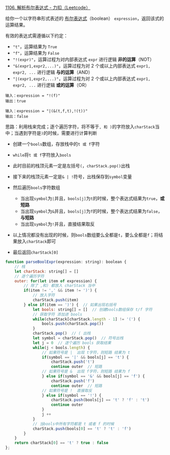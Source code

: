 [1106. 解析布尔表达式 - 力扣（Leetcode）](https://leetcode.cn/problems/parsing-a-boolean-expression/submissions/)

给你一个以字符串形式表述的 [布尔表达式](https://baike.baidu.com/item/布尔表达式/1574380?fr=aladdin)（boolean） `expression`，返回该式的运算结果。

有效的表达式需遵循以下约定：

- `"t"`，运算结果为 `True`
- `"f"`，运算结果为 `False`
- `"!(expr)"`，运算过程为对内部表达式 `expr` 进行逻辑 **非的运算**（NOT）
- `"&(expr1,expr2,...)"`，运算过程为对 2 个或以上内部表达式 `expr1, expr2, ...` 进行逻辑 **与的运算**（AND）
- `"|(expr1,expr2,...)"`，运算过程为对 2 个或以上内部表达式 `expr1, expr2, ...` 进行逻辑 **或的运算**（OR）

```
输入：expression = "!(f)"
输出：true

输入：expression = "|(&(t,f,t),!(t))"
输出：false
```

思路：利用栈来完成；逐个遍历字符，将不等于`, 和 )`的字符放入`charStack`当中；当遇到字符是`)`的时候，需要进行计算判断

* 创建一个`bools`数组，存放栈中的`t 或 f`字符
* `while`将`t 或 f`字符放入`bools`
* 此时目前的栈顶元素一定是左括号`(`，`charStack.pop()`出栈
* 接下来的栈顶元素一定是`& | !`符号，出栈保存到`symbol`变量
* 然后遍历`bools`字符数组
  * 当出现`symbol`为`|`并且，`bools[j]`为`t`的时候，整个表达式结果为`true`，**或短路**
  * 当出现`symbol`为`&`并且，`bools[j]`为`f`的时候，整个表达式结果为`false`，**与短路**
  * 当出现`symbol`为`!`并且，直接结果取反

* 以上情况都没有出现的时候，则`bools`数组要么全都是`t`，要么全都是`f`；将结果放入`charStack`即可
* 最后返回`charStack[0]`

```javascript
function parseBoolExpr(expression: string): boolean {
    // 栈
    let charStack: string[] = []
    // 逐个遍历字符
    outer: for(let item of expression) {
        // 除了 ,和) 都放入 charStack 当中
        if(item != ',' && item != ')') {
            // 放入字符
            charStack.push(item)
        } else if(item == ')') {  // 如果出现右括号
            let bools: string[] = []  // 创建bools数组保存 t/f 字符
            // 获取字符 添加进 bools
            while(charStack[charStack.length - 1] != '(') {
                bools.push(charStack.pop())
            }
            charStack.pop()  // ( 出栈
            let symbol = charStack.pop()  // 符号出栈
            let j = 0  // 逐个遍历 bools 获取结果
            while(j < bools.length) {
                // 如果符号是 |  出现 t字符，则短路 结果为 t
                if(symbol == '|' && bools[j] == 't') {
                    charStack.push('t')
                    continue outer  // 短路
                // 如果符号是 &  出现 f字符，则短路 结果为 f
                } else if(symbol == '&' && bools[j] == 'f') {
                    charStack.push('f')
                    continue outer  // 短路
                // 如果符号是 !  直接取反
                } else if(symbol == '!') {
                    charStack.push(bools[j] == 't' ? 'f' : 't') 
                    continue outer
                }
                j ++
            }
            // 当bools中所有字符都是 t 或者 f 的时候
            charStack.push(bools[0] == 't' ? 't' : 'f')            
        }
    }
    return charStack[0] == 't' ? true : false
};
```


